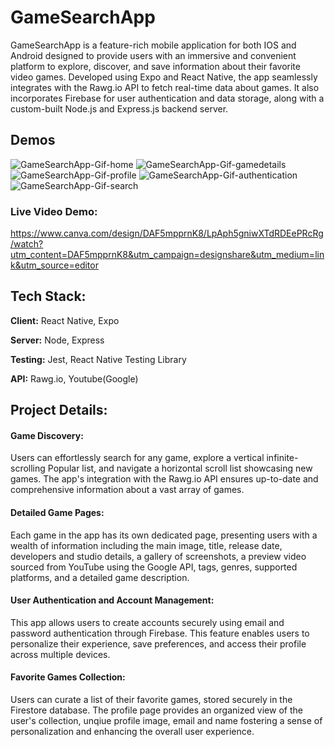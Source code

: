 
# GameSearchApp

GameSearchApp is a feature-rich mobile application for both IOS and Android designed to provide users with an immersive and convenient platform to explore, discover, and save information about their favorite video games. Developed using Expo and React Native, the app seamlessly integrates with the Rawg.io API to fetch real-time data about games. It also incorporates Firebase for user authentication and data storage, along with a custom-built Node.js and Express.js backend server.


## Demos

![GameSearchApp-Gif-home](https://github.com/MaliaPagley/GameSearchApp/assets/103156594/0123424e-6de7-4257-9db8-9a36a95c55b7)
![GameSearchApp-Gif-gamedetails](https://github.com/MaliaPagley/GameSearchApp/assets/103156594/4d4a11c7-c2b2-438e-882c-8ea55bdeb3de)
![GameSearchApp-Gif-profile](https://github.com/MaliaPagley/GameSearchApp/assets/103156594/dcf74410-0728-4c26-8319-d79b37f22d52)
![GameSearchApp-Gif-authentication](https://github.com/MaliaPagley/GameSearchApp/assets/103156594/a4d3b0ec-7ce1-41ab-b5a0-ec34d92f480f)
![GameSearchApp-Gif-search](https://github.com/MaliaPagley/GameSearchApp/assets/103156594/be1091a3-a925-41a1-9670-562d9394fab1)

### Live Video Demo:
https://www.canva.com/design/DAF5mpprnK8/LpAph5gniwXTdRDEePRcRg/watch?utm_content=DAF5mpprnK8&utm_campaign=designshare&utm_medium=link&utm_source=editor



## Tech Stack:

**Client:** React Native, Expo

**Server:** Node, Express

**Testing:** Jest, React Native Testing Library

**API:** Rawg.io, Youtube(Google)
## Project Details:


 #### Game Discovery: 
 Users can effortlessly search for any game, explore a vertical infinite-scrolling Popular list, and navigate a horizontal scroll list showcasing new games. The app's integration with the Rawg.io API ensures up-to-date and comprehensive information about a vast array of games.
#### Detailed Game Pages:
Each game in the app has its own dedicated page, presenting users with a wealth of information including the main image, title, release date, developers and studio details, a gallery of screenshots, a preview video sourced from YouTube using the Google API, tags, genres, supported platforms, and a detailed game description.
#### User Authentication and Account Management:
This app allows users to create accounts securely using email and password authentication through Firebase. This feature enables users to personalize their experience, save preferences, and access their profile across multiple devices.
#### Favorite Games Collection:
Users can curate a list of their favorite games, stored securely in the Firestore database. The profile page provides an organized view of the user's collection, unqiue profile image, email and name fostering a sense of personalization and enhancing the overall user experience.


